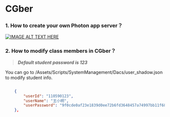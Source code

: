 # CGber

### 1. How to create your own Photon app server？

[![IMAGE ALT TEXT HERE](https://img.youtube.com/vi/0MibFFrzL7A/0.jpg)](https://www.youtube.com/watch?v=0MibFFrzL7A&list=PLTx03kbPigsVuBEpvTJpTW53V2yUA_lOp&index=6&t=198s)


### 2. How to modify class members in CGber？

> ***Default student password is 123***

You can go to /Assets/Scripts/SystemManagement/Dacs/user_shadow.json to modify student info.

``` json

    {
        "userId": "110590123",
        "userName": "王小明",
        "userPassword": "9f0cde0af23e1839d0ee72b6fd3648457a74997bb11f687de2b96ce5f2b6963b6f7cc5b6dff64e6cacf8bae969d7c90f1c7bb542f1f31dc3732074eecd8cbbe2"
    },

```

